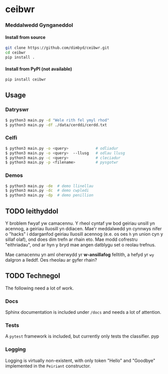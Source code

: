 # ceibwr

### Meddalwedd Gynganeddol

#### Install from source 

```bash
git clone https://github.com/dimbyd/ceibwr.git
cd ceibwr
pip install .
```

#### Install from PyPI (not available)

```bash
pip install ceibwr
```

## Usage

### Datryswr
```bash
$ python3 main.py -d "Wele rith fel ymyl rhod"
$ python3 main.py -df ./data/cerddi/cerdd.txt
```

### Celfi
```bash
$ python3 main.py -o <query>            # odliadur
$ python3 main.py -o <query>  --llusg   # odlau llusg
$ python3 main.py -c <query>            # cleciadur
$ python3 main.py -p <filename>         # pysgotwr
```

### Demos
```bash
$ python3 main.py -de  # demo llinellau
$ python3 main.py -dc  # demo cwpledi
$ python3 main.py -dp  # demo penillion
```

## TODO Ieithyddol

Y broblem fwyaf yw camacennu. Y rheol cyntaf yw bod geiriau unsill yn acennog, a geiriau lluosill yn ddiacen. Mae'r meddalwedd yn cynnwys nifer o "hacks" i ddarganfod geiriau lluosill acennog (e.e. os oes `h` yn union cyn y sillaf olaf), ond does dim trefn ar rhain eto. Mae modd cofrestru "eithriadau", ond ar hyn y bryd mae angen datblygu set o reolau trefnus.

Mae camacennu yn aml oherwydd yr **w-ansillafog** felltith, a hefyd yr `wy` dalgron a lleddf. Oes rheolau ar gyfer rhain?


## TODO Technegol
The following need a lot of work.

### Docs
Sphinx documentation is included under `/docs` and needs a lot of attention.

### Tests
A `pytest` framework is included, but currently only tests the classifier.
pyp
### Logging
Logging is virtually non-existent, with only token "Hello" and "Goodbye" implemented in the `Peiriant` constructor.

